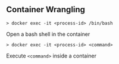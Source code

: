 ## Container Wrangling
~~~
> docker exec -it <process-id> /bin/bash
~~~
Open a bash shell in the container

~~~
> docker exec -it <process-id> <command>
~~~
Execute `<command>` inside a container
